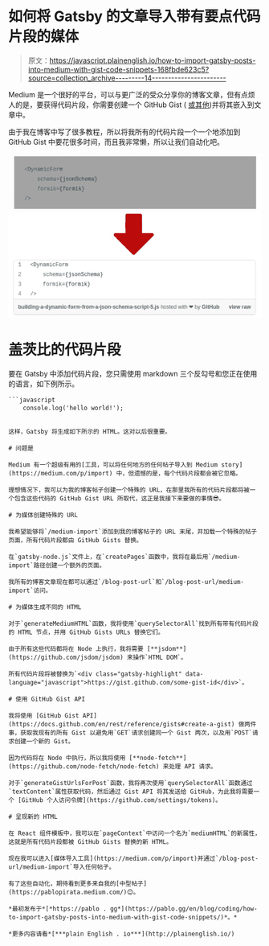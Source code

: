 # 如何将 Gatsby 的文章导入带有要点代码片段的媒体

> 原文：<https://javascript.plainenglish.io/how-to-import-gatsby-posts-into-medium-with-gist-code-snippets-168fbde623c5?source=collection_archive---------14----------------------->

Medium 是一个很好的平台，可以与更广泛的受众分享你的博客文章，但有点烦人的是，要获得代码片段，你需要创建一个 GitHub Gist ( [或其他](https://medium.com/pythoneers/9-different-ways-to-embedded-code-in-medium-9213cb4c0a2e))并将其嵌入到文章中。

由于我在博客中写了很多教程，所以将我所有的代码片段一个一个地添加到 GitHub Gist 中要花很多时间，而且我非常懒，所以让我们自动化吧。

![](img/aee6895c7746915a835368e5d19ff762.png)

# 盖茨比的代码片段

要在 Gatsby 中添加代码片段，您只需使用 markdown 三个反勾号和您正在使用的语言，如下例所示。

```
```javascript
    console.log('hello world!');
```
```

这样，Gatsby 将生成如下所示的 HTML。这对以后很重要。

# 问题是

Medium 有一个超级有用的[工具，可以将任何地方的任何帖子导入到 Medium story](https://medium.com/p/import) 中，但遗憾的是，每个代码片段都会被它忽略。

理想情况下，我可以为我的博客帖子创建一个特殊的 URL，在那里我所有的代码片段都将被一个包含这些代码的 GitHub Gist URL 所取代，这正是我接下来要做的事情😎。

# 为媒体创建特殊的 URL

我希望能够将`/medium-import`添加到我的博客帖子的 URL 末尾，并加载一个特殊的帖子页面，所有代码片段都由 GitHub Gists 替换。

在`gatsby-node.js`文件上，在`createPages`函数中，我将在最后用`/medium-import`路径创建一个额外的页面。

我所有的博客文章现在都可以通过`/blog-post-url`和`/blog-post-url/medium-import`访问。

# 为媒体生成不同的 HTML

对于`generateMediumHTML`函数，我将使用`querySelectorAll`找到所有带有代码片段的 HTML 节点，并用 GitHub Gists URLs 替换它们。

由于所有这些代码都将在 Node 上执行，我将需要 [**jsdom**](https://github.com/jsdom/jsdom) 来操作`HTML DOM`。

所有代码片段将被替换为`<div class="gatsby-highlight" data-language="javascript">https://gist.github.com/some-gist-id</div>`。

# 使用 GitHub Gist API

我将使用 [GitHub Gist API](https://docs.github.com/en/rest/reference/gists#create-a-gist) 做两件事，获取我现有的所有 Gist 以避免用`GET`请求创建同一个 Gist 两次，以及用`POST`请求创建一个新的 Gist。

因为代码将在 Node 中执行，所以我将使用 [**node-fetch**](https://github.com/node-fetch/node-fetch) 来处理 API 请求。

对于`generateGistUrlsForPost`函数，我将再次使用`querySelectorAll`函数通过`textContent`属性获取代码，然后通过 Gist API 将其发送给 GitHub，为此我将需要一个 [GitHub 个人访问令牌](https://github.com/settings/tokens)。

# 呈现新的 HTML

在 React 组件模板中，我可以在`pageContext`中访问一个名为`mediumHTML`的新属性，这就是所有代码片段都被 GitHub Gists 替换的新 HTML。

现在我可以进入[媒体导入工具](https://medium.com/p/import)并通过`/blog-post-url/medium-import`导入任何帖子。

有了这些自动化，期待看到更多来自我的[中型帖子](https://pablopirata.medium.com/)😊。

*最初发布于*[*https://pablo . gg*](https://pablo.gg/en/blog/coding/how-to-import-gatsby-posts-into-medium-with-gist-code-snippets/)*。*

*更多内容请看*[***plain English . io***](http://plainenglish.io/)